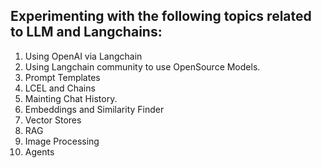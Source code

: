 ## Experimenting with the following topics related to LLM and Langchains:

1. Using OpenAI via Langchain
2. Using Langchain community to use OpenSource Models.
3. Prompt Templates
4. LCEL and Chains
5. Mainting Chat History.
6. Embeddings and Similarity Finder
7. Vector Stores
8. RAG
9. Image Processing
10. Agents